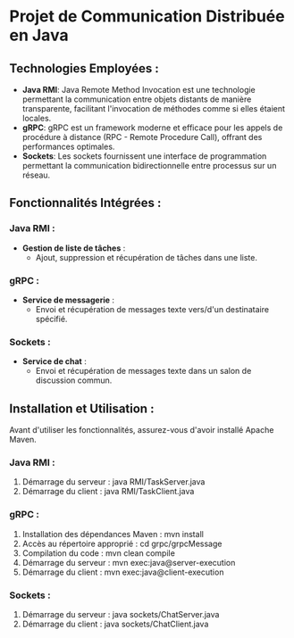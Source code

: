 # Projet de Communication Distribuée en Java

## Technologies Employées :

- **Java RMI**: Java Remote Method Invocation est une technologie permettant la communication entre objets distants de manière transparente, facilitant l'invocation de méthodes comme si elles étaient locales.
- **gRPC**: gRPC est un framework moderne et efficace pour les appels de procédure à distance (RPC - Remote Procedure Call), offrant des performances optimales.
- **Sockets**: Les sockets fournissent une interface de programmation permettant la communication bidirectionnelle entre processus sur un réseau.

## Fonctionnalités Intégrées :

### Java RMI :

- **Gestion de liste de tâches** :
  - Ajout, suppression et récupération de tâches dans une liste.

### gRPC :

- **Service de messagerie** :
  - Envoi et récupération de messages texte vers/d'un destinataire spécifié.

### Sockets :

- **Service de chat** :
  - Envoi et récupération de messages texte dans un salon de discussion commun.

## Installation et Utilisation :

Avant d'utiliser les fonctionnalités, assurez-vous d'avoir installé Apache Maven.

### Java RMI :

1. Démarrage du serveur :
  java RMI/TaskServer.java
2. Démarrage du client :
  java RMI/TaskClient.java

### gRPC :
1. Installation des dépendances Maven :
  mvn install
2. Accès au répertoire approprié :
  cd grpc/grpcMessage
3. Compilation du code :
  mvn clean compile
4. Démarrage du serveur :
  mvn exec:java@server-execution
5. Démarrage du client :
  mvn exec:java@client-execution

### Sockets :
1. Démarrage du serveur :
  java sockets/ChatServer.java
2. Démarrage du client :
  java sockets/ChatClient.java
